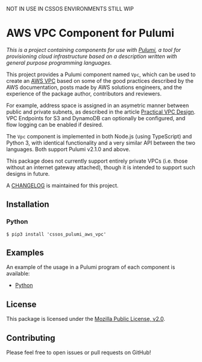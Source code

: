 NOT IN USE IN CSSOS ENVIRONMENTS STILL WIP

# AWS VPC Component for Pulumi

_This is a project containing components for use with [Pulumi][pulumi], a tool for provisioning cloud infrastructure
based on a description written with general purpose programming languages._

This project provides a Pulumi component named `Vpc`, which can be used to create an [AWS VPC][vpc] based on some of the
good practices described by the AWS documentation, posts made by AWS solutions engineers, and the experience of the
package author, contributors and reviewers.

For example, address space is assigned in an asymetric manner between public and private subnets, as described in the
article [Practical VPC Design][practicalvpcdesign]. VPC Endpoints for S3 and DynamoDB can optionally be configured, and
flow logging can be enabled if desired.

The `Vpc` component is implemented in both Node.js (using TypeScript) and Python 3, with identical functionality and a
very similar API between the two languages. Both support Pulumi v2.1.0 and above.

This package does not currently support entirely private VPCs (i.e. those without an internet gateway attached), though
it is intended to support such designs in future.

A [CHANGELOG][changelog] is maintained for this project.

## Installation

### Python

```shell
$ pip3 install 'cssos_pulumi_aws_vpc'
```

## Examples

An example of the usage in a Pulumi program of each component is available:

- [Python][example-python]

## License

This package is licensed under the [Mozilla Public License, v2.0][mpl2].

## Contributing

Please feel free to open issues or pull requests on GitHub!

[pulumi]: https://pulumi.io
[vpc]: https://aws.amazon.com/answers/networking/aws-single-vpc-design/
[practicalvpcdesign]: https://medium.com/aws-activate-startup-blog/practical-vpc-design-8412e1a18dcc
[pulumipreview]: https://pulumi.io/reference/cli/pulumi_preview.html
[mpl2]: https://www.mozilla.org/en-US/MPL/2.0/
[changelog]: https://github.com/jen20/pulumi-aws-vpc/blob/master/CHANGELOG.md
[example-node]: https://github.com/jen20/pulumi-aws-vpc/tree/master/examples/nodejs
[example-python]: https://github.com/jen20/pulumi-aws-vpc/tree/master/examples/python
